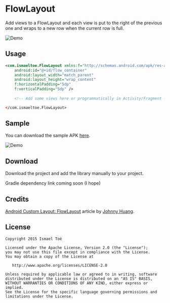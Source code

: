 # FlowLayout

Add views to a FlowLayout and each view is put to the right of the previous one and wraps to a new row when the current row is full.

<img alt="Demo" src="http://imgur.com/FwkPnpB.png" />

## Usage

```xml
<com.ismaeltoe.FlowLayout xmlns:f="http://schemas.android.com/apk/res-auto"
	android:id="@+id/flow_container"
    android:layout_width="match_parent"
    android:layout_height="wrap_content"
    f:horizontalPadding="5dp"
    f:verticalPadding="5dp" />
	
	<!-- Add some views here or programmatically in Activity/Fragment -->

</com.ismaeltoe.FlowLayout>
```

## Sample

You can download the sample APK [here](https://drive.google.com/file/d/0B3jEzeKp9QMMQ2hLa1pscTdQMkk/view?usp=sharing).

<img alt="Demo" src="http://i.imgur.com/FA4CKY7.png" />

## Download

Download the project and add the library manually to your project.

Gradle dependency link coming soon (I hope)

## Credits

[Android Custom Layout: FlowLayout](http://hzqtc.github.io/2013/12/android-custom-layout-flowlayout.html) article by [Johnny Huang](https://github.com/hzqtc).

## License

    Copyright 2015 Ismael Toé

    Licensed under the Apache License, Version 2.0 (the "License");
    you may not use this file except in compliance with the License.
    You may obtain a copy of the License at

       http://www.apache.org/licenses/LICENSE-2.0

    Unless required by applicable law or agreed to in writing, software
    distributed under the License is distributed on an "AS IS" BASIS,
    WITHOUT WARRANTIES OR CONDITIONS OF ANY KIND, either express or implied.
    See the License for the specific language governing permissions and
    limitations under the License.